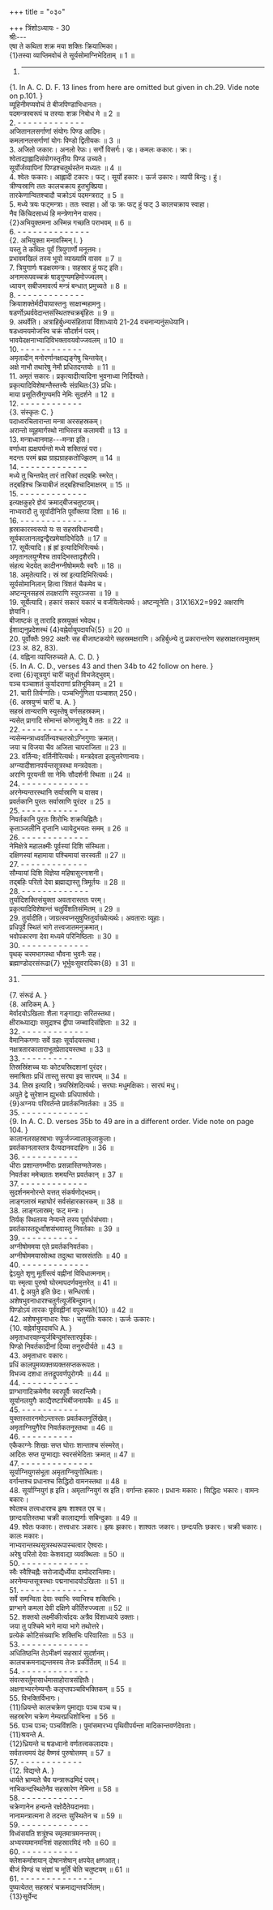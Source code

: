 +++
title = "०३०"

+++
त्रिंशोऽध्यायः - 30  
श्रीः---  
एषा ते कथिता शक्र मया शक्तिः क्रियात्मिका।  
{1}तस्या व्याप्तिमवोचं ते सूर्यसोमाग्निभेदिताम् ॥ 1 ॥  
1. - - - - - - - - - - - - - - -  
{1. In A. C. D. F. 13 lines from here are omitted but given in ch.29. Vide note on p.101. }  
व्यूहिनीमप्यवोचं ते बीजपिण्डाभिधानतः।  
पदमन्त्रस्वरूपं च तस्याः शक्र निबोध मे ॥ 2 ॥  
2. - - - - - - - - - - - - -  
अजितानलसर्गाणां संयोगः पिण्ड आदिमः।  
कमलानलसर्गाणां योगः पिण्डो द्वितीयकः ॥ 3 ॥  
3. अजितो जकारः। अनलो रेफः। सर्गो विसर्गः। ज्रः। कमलः ककारः। क्रः।  
श्वेताद्याह्लादिसंयोगस्तृतीयः पिण्ड उच्यते।  
सूर्योर्जव्यापिनां पिण्डश्चतुर्थस्तेन मध्यतः ॥ 4 ॥  
4. श्वेतः फकारः। आह्लादी टकारः। फट्‌। सूर्यो हकारः। ऊर्ज उकारः। व्यापी बिन्दुः। हुं।  
त्रीण्यस्राणि ततः कालचक्राय हुतभुक्प्रिया।  
तारकेणान्वितश्चादौ चक्रोऽयं पदमन्त्रराट् ॥ 5 ॥  
5. मध्ये त्रयः फट्‌मन्त्राः। ततः स्वाहा। ओं ज्रः क्रः फट् हुं फट्‌ 3 कालचक्राय स्वाहा।  
नैव किंचिदसाध्यं हि मन्त्रेणानेन वासव।  
{2}अभियुक्तमना अस्मिन्न गच्छति पराभवम् ॥ 6 ॥  
6. - - - - - - - - - - - - - -  
{2. अभियुक्ता मनावस्मिन् I. }  
यस्तु ते कथितः पूर्वं त्रियुगार्णो मनूत्तमः।  
प्रभावमखिलं तस्य भूयो व्याख्यामि वासव ॥ 7 ॥  
7. त्रियुगार्णः षडक्षरमन्त्रः। सहस्रार हुं फट् इति।  
अनामरूपवच्चक्रं षाड्‌गुण्यमहिमोज्ज्वलम्।  
ध्यायन् सबीजमावर्त्य मन्त्रं बन्धात् प्रमुच्यते ॥ 8 ॥  
8. - - - - - - - - - - - - -  
क्रियाशक्तेर्मदीयायास्तनुः साक्षान्महामनुः।  
षडर्णोऽथर्ववेदान्तसंस्थितश्चक्रबृंहितः ॥ 9 ॥  
9. अथर्वेति। अत्राहिर्बुध्न्यसंहितायां विंशाध्याये 21-24 वचनान्यनुंसधेयानि।  
षडध्वमयमोजस्वि चक्रं सौदर्शनं परम्।  
भावयेदक्षनाभ्यादिविभक्तावयवोज्जवलम् ॥ 10 ॥  
10. - - - - - - - - - - - -  
अमृतादीन् मनोरर्णानक्षाद्यङ्गेषु चिन्तयेत्।  
अक्षे नाभौ तथारेषु नेमौ प्रधितदन्तयोः ॥ 11 ॥  
11. अमृतं सकारः। प्रकृत्यादीत्यादिना भुवनाध्वा निर्दिश्यते।  
प्रकृत्यादिविशेषान्तैस्तत्त्वैः संग्रथितः{3} प्रधिः।  
माया प्रसूतिस्रैगुण्यमपि नेमिः सुदर्शने ॥ 12 ॥  
12. - - - - - - - - - - - -  
{3. संस्कृतः C. }  
पदाध्वरचितारान्ता मन्त्रा अरसहस्रकम्।  
अरान्तो व्यूहमार्गस्थो नाभिस्तत्र कलामयी ॥ 13 ॥  
13. मन्त्राध्वानमाह---मन्त्रा इति।  
वर्णाध्वा ह्यक्षपर्यन्तो मध्ये शक्तिरहं परा।  
मदन्तः परमं ब्रह्म ग्राह्यग्राहकतोज्झितम् ॥ 14 ॥  
14. - - - - - - - - - - - - -  
मध्ये तु चिन्तयेत् तारं तारिकां तद्बहिः स्मरेत्।  
तद्बहिश्च क्रियाबीजं तद्बहिश्चादिमाक्षरम् ॥ 15 ॥  
15. - - - - - - - - - - - - -  
इत्यक्षकुहरे ज्ञेयं क्रमाद्बीजचतुष्टयम्।  
नाभ्यरादौ तु सूर्यादीनिति पूर्वोक्तया दिशा ॥ 16 ॥  
16. - - - - - - - - - - - - -  
ह्रस्राकारस्वरूपो यः स सहस्रविधान्वयी।  
सूर्यकालानलद्वन्द्वैरप्रमेयादिभेदितैः ॥ 17 ॥  
17. सूर्येत्यादि। ह्रं ह्रां इत्यादिभिरित्यर्थः।  
अमृतानलयुग्मैश्च तावद्भिस्तादृशैरपि।  
संहत्य भेदयेत् कादीनग्नीषोममयैः स्वरैः ॥ 18 ॥  
18. अमृतेत्यादि। स्रं स्रां इत्यादिभिरित्यर्थः।  
सूर्यसोमानिलान् हित्वा त्रिंशतं चैकमेव च।  
अष्टन्यूनसहस्रं तदक्षराणि स्युरञ्जसा ॥ 19 ॥  
19. सूर्येत्यादि। हकारं सकारं यकारं च वर्जयित्वेत्यर्थः। अष्टन्यूनेति। 31X16X2=992 अक्षराणि ज्ञेयानि।  
बीजाष्टकं तु तारादि ह्रस्रयुक्तं भवेदथ।  
ईशाद्यनुप्रदेशस्थं {4}वह्नेर्वायुपदावधि{5} ॥ 20 ॥  
20. पूर्वोक्तैः 992 अक्षरैः सह बीजाष्टकयोगे सहस्रमक्षराणि। अहिर्बुध्न्ये तु प्रकारान्तरेण सहस्राक्षरत्वमुक्तम् (23 अ. 82, 83).  
{4. वह्निना व्याप्तिरुच्यते A. C. D. }  
{5. In A. C. D., verses 43 and then 34b to 42 follow on here. }  
दत्त्वा {6}सूत्रयुगं चारीं चतुर्धा विभजेद्भुवम्।  
पञ्च पञ्चाशतं कुर्यादराणां प्रतिभूमिकम् ॥ 21 ॥  
21. चारी तिर्यग्गतिः। पञ्चभिर्गुणिता पञ्चाशत् 250।  
{6. अस्रयुग्मं चारीं च. A. }  
सहस्रं तान्यराणि स्युस्तेषु वर्णसहस्रकम्।  
न्यसेत् प्रागादि सोमान्तं कोणसूत्रेषु वै ततः ॥ 22 ॥  
22. - - - - - - - - - - - - -  
न्यसेन्मन्त्राध्ववर्तिन्यश्चतस्रोऽग्निगुणाः क्रमात्।  
जया च विजया चैव अजिता चापराजिता ॥ 23 ॥  
23. वर्तिन्यः; वर्तिनीरित्यर्थः। मन्त्रदेवता इत्युत्तरेणान्वयः।  
अग्न्यादीशानपर्यन्तसूत्रस्था मन्त्रदेवताः।  
अराणि पूरयन्ती सा नेमिः सौदर्शनी स्थिता ॥ 24 ॥  
24. - - - - - - - - - - - - -  
अरनेम्यन्तरस्थानि सर्वास्राणि च वासव।  
प्रवर्तकानि पुरतः सर्वास्राणि पुरंदर ॥ 25 ॥  
25. - - - - - - - - - - -  
निवर्तकानि पुरतः शिरोभिः शक्रचिह्नितैः।  
कृताञ्जलीनि दृप्तानि ध्यायेदुभयतः समम् ॥ 26 ॥  
26. - - - - - - - - - - - - -  
नेमिक्षेत्रे महालक्ष्मीः पूर्वस्यां दिशि संस्थिता।  
दक्षिणस्यां महामाया पश्चिमायां सरस्वती ॥ 27 ॥  
27. - - - - - - - - - - - - -  
सौम्यायां दिशि विज्ञेया महिषासुरनाशनी।  
तद्बहिः परितो देवा ब्रह्माद्यास्तु त्रिमूर्तयः ॥ 28 ॥  
28. - - - - - - - - - - - - -  
तुर्यादिशक्तिसंयुक्ता अवतारास्ततः परम्।  
प्रकृत्यादिविशेषान्तं चतुर्विंशतिसंमितम् ॥ 29 ॥  
29. तुर्यादीति। जाग्रत्स्वप्नसुषुप्तितुर्याख्येत्यर्थः। अवताराः व्यूहाः।  
प्रधिपूर्वे स्थितं भागे तत्त्वजातमनुक्रमात्।  
भवोपकारणा देवा मध्यमे परिनिष्ठिताः ॥ 30 ॥  
30. - - - - - - - - - - - - -  
पृथक् चरमभागस्था भौवना भुवनैः सह।  
ब्रह्माण्डोदरसंरूढा{7} भूर्भुवःसुवरादिकाः{8} ॥ 31 ॥  
  
31. - - - - - - - - - - - - - -  
{7. संरूढं A. }  
{8. आदिकम् A. }  
मेर्वादयोऽखिलाः शैला गङ्गाद्याः सरितस्तथा।  
क्षीराब्ध्याद्याः समुद्राश्च द्वीपा जम्ब्वादिसंज्ञिताः ॥ 32 ॥  
32. - - - - - - - - - - - - -  
वैमानिकगणाः सर्वे ग्रहाः सूर्यादयस्तथा।  
नक्षत्रतारकाताराभूतप्रेतादयस्तथा ॥ 33 ॥  
33. - - - - - - - - - -  
तिस्रस्रिंशच्च याः कोट्यस्रिदशानां पुरंदर।  
समाश्रिताः प्रधिं तास्तु सरघा इव सारघम् ॥ 34 ॥  
34. तिस्र इत्यादि। त्रयस्रिंशदित्यर्थः। सरघाः मधुमक्षिकाः। सारघं मधु।  
अयुते द्वे सुरेशान ह्युभयोः प्रधिपार्श्वयोः।  
{9}अग्नयः परिवर्तन्ते प्रवर्तकनिवर्तकाः ॥ 35 ॥  
35. - - - - - - - - - - - - -  
{9. In A. C. D. verses 35b to 49 are in a different order. Vide note on page 104. }  
कालानलसहस्राभाः स्फूर्जज्ज्वालाकुलाकुलाः।  
प्रवर्तकानलास्तत्र दैत्यदानवदाहिनः ॥ 36 ॥  
36. - - - - - - - - - - -  
धीराः प्रशान्तगम्भीराः प्रसन्नास्तिग्मतेजसः।  
निवर्तका ममेच्छातः शमयन्ति प्रवर्तकान् ॥ 37 ॥  
37. - - - - - - - - - - - - -  
सुदर्शनमनोरन्ते यत्तत् संकर्षणोद्भवम्।  
लाङ्गलास्रं महाघोरं सर्वसंहारकारकम् ॥ 38 ॥  
38. लाङ्गलास्रम्; फट् मन्त्रः।  
तिर्यक् स्थितस्य नेम्यन्ते तस्य पूर्वार्धसंभवाः।  
प्रवर्तकास्तदूर्ध्वांशसंभवास्तु निवर्तकाः ॥ 39 ॥  
39. - - - - - - - - - - -  
अग्नीषोममया एते प्रवर्तकनिवर्तकाः।  
अग्नीषोममयास्रोत्था तदुत्था चास्रसंततिः ॥ 40 ॥  
40. - - - - - - - - - - - - -  
द्वेऽयुते शृणु मूर्तीस्त्वं वह्नीनां विविधात्मनाम्।  
याः स्मृत्वा पुरुषो घोरमापदर्णवमुत्तरेत् ॥ 41 ॥  
41. द्वे अयुते इति छेदः। सन्धिरार्षः।  
अशेषभुवनाधारश्चतुर्गत्यूर्जबिन्दुमान्।  
पिण्डोऽयं तारकः पूर्वंवह्नीनां वपुरुच्यते{10} ॥ 42 ॥  
42. अशेषभुवनाधारः रेफः। चतुर्गतिः यकारः। ऊर्जः ऊकारः।  
{10. वह्नेर्वायुपदावधि A. }  
अमृताधारवह्न्यूर्जबिन्दुमांस्तारपूर्वकः।  
पिण्डो निवर्तकादीनां दिव्या तनुरुदीर्यते ॥ 43 ॥  
43. अमृताधारः वकारः।  
प्रधिं कालपुमव्यक्तव्यक्तसप्तकरूपतः।  
विभज्य दशधा तत्तद्रूपवर्णपुरोगमैः ॥ 44 ॥  
44. - - - - - - - - - - -  
प्राग्भागादिक्रमेणैव स्वरपूर्वैः स्वरान्तिमैः।  
सूर्यानलयुगैः काद्यैरष्टाभिर्बीजनायकैः ॥ 45 ॥  
45. - - - - - - - - - - -  
युक्तास्तारनमोऽन्तास्ताः प्रवर्तकतनूर्लिखेत्।  
अमृताग्नियुगैरेव निवर्तकतनूस्तथा ॥ 46 ॥  
46. - - - - - - - - - -  
एकैकाग्नेः शिखाः सप्त घोराः शान्ताश्च संस्मरेत्।  
आदितः सप्त युग्माद्याः स्वरसंभेदिताः क्रमात् ॥ 47 ॥  
47. - - - - - - - - - - - - - -  
सूर्याग्नियुगसंभूता अमृताग्नियुगोत्थिताः।  
वर्गान्तश्च प्रधानश्च सिद्धिदो वामनस्तथा ॥ 48 ॥  
48. सूर्याग्नियुगं ह्र इति। अमृताग्नियुगं स्र इति। वर्गान्तः हकारः। प्रधानः मकारः। सिद्धिदः भकारः। वामनः बकारः।  
श्वेतश्च तत्त्वधारश्च झषः शाश्वत एव च।  
छान्दःपतिस्तथा चक्री कालाद्यर्णाः सबिन्दुकाः ॥ 49 ॥  
49. श्वेतः फकारः। तत्त्वधारः ञकारः। झषः झकारः। शाश्वतः जकारः। छन्दःपतिः छकारः। चक्री चकारः। कालः मकारः।  
नाभ्यरान्तस्थसूत्रस्थरूपास्चत्वार ऐश्वराः।  
अरेषु परितो देवाः केशवाद्या व्यवक्थिताः ॥ 50 ॥  
50. - - - - - - - - - - - - -  
स्वैः स्वैश्चिह्नैः सरोजाद्यैर्ध्येया दामोदरान्तिमाः।  
अरनेम्यन्तसूत्रस्थाः पद्मनाभादयोऽखिलाः ॥ 51 ॥  
51. - - - - - - - - - - - - -  
सर्वे समन्विता देवाः स्वाभिः स्वाभिश्च शक्तिभिः।  
प्राग्भागे कमला देवी दक्षिणे कीर्तिरुज्ज्वला ॥ 52 ॥  
52. शक्तयो लक्ष्मीकीर्त्यादयः अत्रैव विंशाध्याये उक्ताः।  
जया तु पश्चिमे भागे माया भागे तथोत्तरे।  
प्रत्येकं कोटिसंख्याभिः शक्तिभिः परिवारिताः ॥ 53 ॥  
53. - - - - - - - - - - - - -  
अधितिष्ठन्ति तेऽभीक्ष्णं सहस्रारं सुदर्शनम्।  
कालचक्रमनाद्यन्तमस्य तेजः प्रकीर्तितम् ॥ 54 ॥  
54. - - - - - - - - - - - - -  
संवत्सरर्तुमासार्धमासाहोरात्रसंज्ञितैः।  
अक्षनाभ्यरनेम्यन्तैः कलृप्तपञ्चविभक्तिकम् ॥ 55 ॥  
55. विभक्तिर्विभागः।  
{11}ध्रियन्ते कालचक्रेण पुमाद्याः पञ्च पञ्च च।  
सहस्रारेण चक्रेण नेम्यरप्रधिशोभिना ॥ 56 ॥  
56. पञ्च पञ्च; पञ्चविंशतिः। पुमांसमारभ्य पृथिवीपर्यन्ता मादिकान्तवर्णदेवताः।  
{11}श्रयन्ते A.  
{12}ध्रियन्ते च षडध्वानो वर्णतत्त्वकलादयः।  
सर्वतत्त्वमयं देहं वैष्णवं पुरुषोत्तमम् ॥ 57 ॥  
57. - - - - - - - - - - - -  
{12. विद्यन्ते A. }  
धार्यते भ्राम्यते चैव यन्त्रारूढमिदं परम्।  
नाभिकन्दस्थितेनैव सहस्रारेण नेमिना ॥ 58 ॥  
58. - - - - - - - - - - - -  
चक्रेणानेन हन्यन्ते रक्षोदैतेयदानवाः।  
नानामन्त्रात्मना ते तदन्तः सुस्थितेन च ॥ 59 ॥  
59. - - - - - - - - - - - - -  
विध्वंसयति शत्रूंश्च स्मृतमात्रमनन्तरम्।  
अभ्यस्यमानमनिशं सहस्रारमिदं नरैः ॥ 60 ॥  
60. - - - - - - - - - - -  
क्लेशकर्माशयान् दोषानशेषान् क्षपयेत् क्षणआत्।  
बीजं पिण्डं च संज्ञां च मूर्तिं चेति चतुष्टयम् ॥ 61 ॥  
61. - - - - - - - - - - - - - -  
पुष्यत्येतत् सहस्रारं चक्रमाद्यन्तवर्जितम्।  
{13}सूर्येन्द